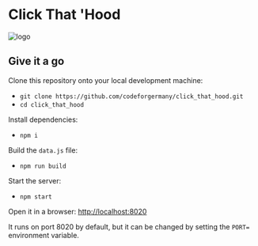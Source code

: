 # Click That 'Hood

![logo](public/images/logo.png?raw=)

## Give it a go

Clone this repository onto your local development machine:

- `git clone https://github.com/codeforgermany/click_that_hood.git`
- `cd click_that_hood`

Install dependencies:

- `npm i`

Build the `data.js` file:

- `npm run build`

Start the server:

- `npm start`

Open it in a browser: <http://localhost:8020>

It runs on port 8020 by default, but it can be changed by setting the `PORT=` environment variable.
